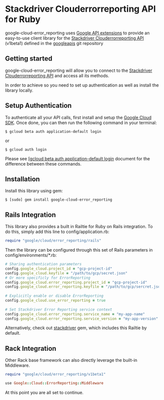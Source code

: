 Stackdriver Clouderrorreporting API for Ruby
=================================================

google-cloud-error_reporting uses [Google API extensions][google-gax] to provide an
easy-to-use client library for the [Stackdriver Clouderrorreporting API][] (v1beta1) defined in the [googleapis][] git repository


[googleapis]: https://github.com/googleapis/googleapis/tree/master/google/google/devtools/clouderrorreporting/v1beta1
[google-gax]: https://github.com/googleapis/gax-ruby
[Stackdriver Clouderrorreporting API]: https://developers.google.com/apis-explorer/#p/clouderrorreporting/v1beta1/

Getting started
---------------

google-cloud-error_reporting will allow you to connect to the [Stackdriver Clouderrorreporting API][] and access all its methods.

In order to achieve so you need to set up authentication as well as install the library locally.


Setup Authentication
--------------------

To authenticate all your API calls, first install and setup the [Google Cloud SDK][].
Once done, you can then run the following command in your terminal:

    $ gcloud beta auth application-default login

or

    $ gcloud auth login

Please see [[gcloud beta auth application-default login][] document for the difference between these commands.

[Google Cloud SDK]: https://cloud.google.com/sdk/
[gcloud beta auth application-default login]: https://cloud.google.com/sdk/gcloud/reference/beta/auth/application-default/login


Installation
-------------------

Install this library using gem:

    $ [sudo] gem install google-cloud-error_reporting
    

Rails Integration
---------------

This library also provides a built in Railtie for Ruby on Rails integration. To do this, simply add this line to config/application.rb:
```ruby
require "google/cloud/error_reporting/rails"
```
Then the library can be configured through this set of Rails parameters in config/environments/*.rb:
```ruby
# Sharing authentication parameters
config.google_cloud.project_id = "gcp-project-id"
config.google_cloud.keyfile = "/path/to/gcp/secret.json"
# Or more specificly for ErrorReporting
config.google_cloud.error_reporting.project_id = "gcp-project-id"
config.google_cloud.error_reporting.keyfile = "/path/to/gcp/sercret.json"
 
# Explicitly enable or disable ErrorReporting
config.google_cloud.use_error_reporting = true
 
# Set Stackdriver Error Reporting service context
config.google_cloud.error_reporting.service_name = "my-app-name"
config.google_cloud.error_reporting.service_version = "my-app-version"
```

Alternatively, check out [stackdriver](../stackdriver) gem, which includes this Railtie by default.

Rack Integration
---------------

Other Rack base framework can also directly leverage the built-in Middleware.
```ruby
require "google/cloud/error_reporting/v1beta1"

use Google::Cloud::ErrorReporting::Middleware
```

At this point you are all set to continue.
